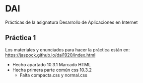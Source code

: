 # DAI
Prácticas de la asignatura Desarrollo de Aplicaciones en Internet
## Práctica 1
Los materiales y enunciados para hacer la práctica están en:
https://jaspock.github.io/dai1920/index.html

- Hecho apartado 10.3.1 Marcado HTML
- Hecha primera parte común css 10.3.2
    - Falta compacta.css y normal.css